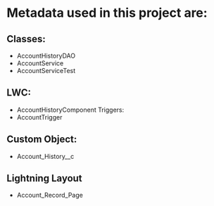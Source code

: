 # Metadata used in this project are:

## Classes:

  - AccountHistoryDAO
  - AccountService
  - AccountServiceTest

## LWC:

  - AccountHistoryComponent Triggers:
  - AccountTrigger

## Custom Object:

  - Account_History__c

## Lightning Layout

  - Account_Record_Page
